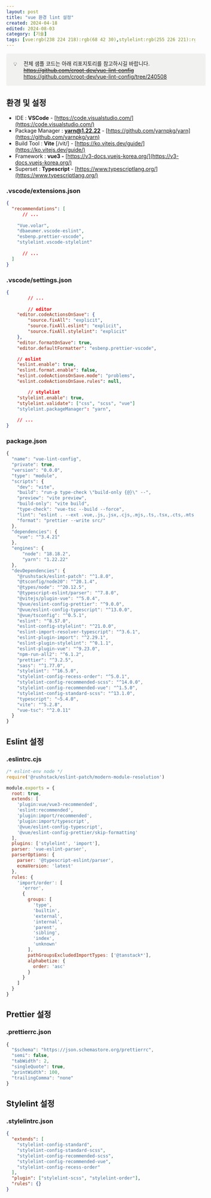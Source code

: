 ```yaml
---
layout: post
title: "vue 환경 lint 설정"
created: 2024-04-18
edited: 2024-08-03
category: [기술]
tags: [vue:rgb(238 224 218):rgb(68 42 30),stylelint:rgb(255 226 221):rgb(93 23 21),config:rgb(219 237 219):rgb(28 56 41),eslint:rgb(219 237 219):rgb(28 56 41),prettier:rgb(250 222 201):rgb(73 41 14)]
---
```



<div class="callout" style="display:flex;width:100%;border-radius:4px;background:rgb(241,241,239);padding: 16px 16px 16px 12px;">
<div style="display:flex;align-items:center;justify-content:center;height:24px;width:24px;border-radius:0.25em;flex-shrink:0;">💡</div>
<div style="white-space:pre-wrap;word-break:break-word;caret-color:rgb(55, 53, 47);margin-left:8px;padding-left:2px;padding-right:2px;">전체 샘플 코드는 아래 리포지토리를 참고하시길 바랍니다.<br /><a href="https://github.com/croot-dev/vue-lint-config" target="_blank"><s>https://github.com/croot-dev/vue-lint-config</s></a><s><br /></s><a href="https://github.com/croot-dev/vue-lint-config/tree/240508" target="_blank">https://github.com/croot-dev/vue-lint-config/tree/240508</a></div>
</div>


## 환경 및 설정

- IDE : **VSCode** - [https://code.visualstudio.com/](https://code.visualstudio.com/)
- Package Manager : **yarn@1.22.22** - [https://github.com/yarnpkg/yarn](https://github.com/yarnpkg/yarn)
- Build Tool : **Vite** [/vit/] - [https://ko.vitejs.dev/guide/](https://ko.vitejs.dev/guide/)
- Framework : **vue3 -** [https://v3-docs.vuejs-korea.org/](https://v3-docs.vuejs-korea.org/)
- Superset : **Typescript** - [https://www.typescriptlang.org/](https://www.typescriptlang.org/)

### .vscode/extensions.json


```json
{
  "recommendations": [
	  // ...
	  
    "Vue.volar",
    "dbaeumer.vscode-eslint",
    "esbenp.prettier-vscode",
    "stylelint.vscode-stylelint"
    
	  // ...
  ]
}

```


### .vscode/settings.json


```json
{
		// ...
		
		// editor
    "editor.codeActionsOnSave": {
        "source.fixAll": "explicit",
        "source.fixAll.eslint": "explicit",
        "source.fixAll.stylelint": "explicit"
    },
    "editor.formatOnSave": true,
    "editor.defaultFormatter": "esbenp.prettier-vscode",

    // eslint
    "eslint.enable": true,
    "eslint.format.enable": false,
    "eslint.codeActionsOnSave.mode": "problems",
    "eslint.codeActionsOnSave.rules": null,

		// stylelint
    "stylelint.enable": true,
    "stylelint.validate": ["css", "scss", "vue"]
    "stylelint.packageManager": "yarn",
    
    // ...
}
```


### package.json


```javascript
{
  "name": "vue-lint-config",
  "private": true,
  "version": "0.0.0",
  "type": "module",
  "scripts": {
    "dev": "vite",
    "build": "run-p type-check \"build-only {@}\" --",
    "preview": "vite preview",
    "build-only": "vite build",
    "type-check": "vue-tsc --build --force",
    "lint": "eslint . --ext .vue,.js,.jsx,.cjs,.mjs,.ts,.tsx,.cts,.mts --fix --ignore-path .gitignore",
    "format": "prettier --write src/"
  },
  "dependencies": {
    "vue": "^3.4.21"
  },
  "engines": {
	  "node": "18.18.2",
	  "yarn": "1.22.22"
  },
  "devDependencies": {
    "@rushstack/eslint-patch": "^1.8.0",
    "@tsconfig/node20": "^20.1.4",
    "@types/node": "^20.12.5",
    "@typescript-eslint/parser": "^7.8.0",
    "@vitejs/plugin-vue": "^5.0.4",
    "@vue/eslint-config-prettier": "^9.0.0",
    "@vue/eslint-config-typescript": "^13.0.0",
    "@vue/tsconfig": "^0.5.1",
    "eslint": "^8.57.0",
    "eslint-config-stylelint": "^21.0.0",
    "eslint-import-resolver-typescript": "^3.6.1",
    "eslint-plugin-import": "^2.29.1",
    "eslint-plugin-stylelint": "^0.1.1",
    "eslint-plugin-vue": "^9.23.0",
    "npm-run-all2": "^6.1.2",
    "prettier": "^3.2.5",
    "sass": "^1.77.0",
    "stylelint": "^16.5.0",
    "stylelint-config-recess-order": "^5.0.1",
    "stylelint-config-recommended-scss": "^14.0.0",
    "stylelint-config-recommended-vue": "^1.5.0",
    "stylelint-config-standard-scss": "^13.1.0",
    "typescript": "~5.4.0",
    "vite": "^5.2.8",
    "vue-tsc": "^2.0.11"
  }
}

```


## Eslint 설정


### .eslintrc.cjs


```javascript
/* eslint-env node */
require('@rushstack/eslint-patch/modern-module-resolution')

module.exports = {
  root: true,
  extends: [
    'plugin:vue/vue3-recommended',
    'eslint:recommended',
    'plugin:import/recommended',
    'plugin:import/typescript',
    '@vue/eslint-config-typescript',
    '@vue/eslint-config-prettier/skip-formatting'
  ],
  plugins: ['stylelint', 'import'],
  parser: 'vue-eslint-parser',
  parserOptions: {
    parser: '@typescript-eslint/parser',
    ecmaVersion: 'latest'
  },
  rules: {
    'import/order': [
      'error',
      {
        groups: [
          'type',
          'builtin',
          'external',
          'internal',
          'parent',
          'sibling',
          'index',
          'unknown'
        ],
        pathGroupsExcludedImportTypes: ['@tanstack*'],
        alphabetize: {
          order: 'asc'
        }
      }
    ]
  }
}
```


## Prettier 설정


### .prettierrc.json


```javascript
{
  "$schema": "https://json.schemastore.org/prettierrc",
  "semi": false,
  "tabWidth": 2,
  "singleQuote": true,
  "printWidth": 100,
  "trailingComma": "none"
}
```


## Stylelint 설정


### .stylelintrc.json


```json
{
  "extends": [
    "stylelint-config-standard",
    "stylelint-config-standard-scss",
    "stylelint-config-recommended-scss",
    "stylelint-config-recommended-vue",
    "stylelint-config-recess-order"
  ],
  "plugin": ["stylelint-scss", "stylelint-order"],
  "rules": {}
}
```

